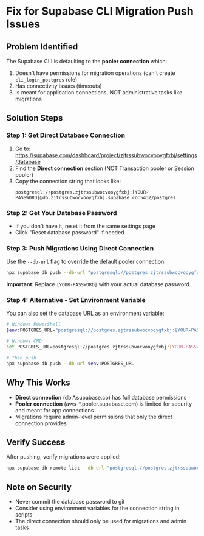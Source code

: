 # Fix for Supabase CLI Migration Push Issues

## Problem Identified
The Supabase CLI is defaulting to the **pooler connection** which:
1. Doesn't have permissions for migration operations (can't create `cli_login_postgres` role)
2. Has connectivity issues (timeouts)
3. Is meant for application connections, NOT administrative tasks like migrations

## Solution Steps

### Step 1: Get Direct Database Connection
1. Go to: https://supabase.com/dashboard/project/zjtrssubwocvooygfxbj/settings/database
2. Find the **Direct connection** section (NOT Transaction pooler or Session pooler)
3. Copy the connection string that looks like:
   ```
   postgresql://postgres.zjtrssubwocvooygfxbj:[YOUR-PASSWORD]@db.zjtrssubwocvooygfxbj.supabase.co:5432/postgres
   ```

### Step 2: Get Your Database Password
- If you don't have it, reset it from the same settings page
- Click "Reset database password" if needed

### Step 3: Push Migrations Using Direct Connection
Use the `--db-url` flag to override the default pooler connection:

```bash
npx supabase db push --db-url "postgresql://postgres.zjtrssubwocvooygfxbj:[YOUR-PASSWORD]@db.zjtrssubwocvooygfxbj.supabase.co:5432/postgres"
```

**Important**: Replace `[YOUR-PASSWORD]` with your actual database password.

### Step 4: Alternative - Set Environment Variable
You can also set the database URL as an environment variable:

```bash
# Windows PowerShell
$env:POSTGRES_URL="postgresql://postgres.zjtrssubwocvooygfxbj:[YOUR-PASSWORD]@db.zjtrssubwocvooygfxbj.supabase.co:5432/postgres"

# Windows CMD
set POSTGRES_URL=postgresql://postgres.zjtrssubwocvooygfxbj:[YOUR-PASSWORD]@db.zjtrssubwocvooygfxbj.supabase.co:5432/postgres

# Then push
npx supabase db push --db-url $env:POSTGRES_URL
```

## Why This Works
- **Direct connection** (db.*.supabase.co) has full database permissions
- **Pooler connection** (aws-*.pooler.supabase.com) is limited for security and meant for app connections
- Migrations require admin-level permissions that only the direct connection provides

## Verify Success
After pushing, verify migrations were applied:
```bash
npx supabase db remote list --db-url "postgresql://postgres.zjtrssubwocvooygfxbj:[YOUR-PASSWORD]@db.zjtrssubwocvooygfxbj.supabase.co:5432/postgres"
```

## Note on Security
- Never commit the database password to git
- Consider using environment variables for the connection string in scripts
- The direct connection should only be used for migrations and admin tasks